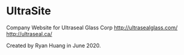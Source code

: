 # UltraSite
Company Website for Ultraseal Glass Corp
http://ultrasealglass.com/
http://ultraseal.ca/

Created by Ryan Huang in June 2020.
